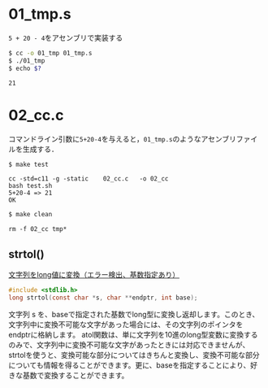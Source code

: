 # 01_tmp.s

``5 + 20 - 4``をアセンブリで実装する

```bash
$ cc -o 01_tmp 01_tmp.s
$ ./01_tmp
$ echo $?
```
```
21
```

# 02_cc.c

コマンドライン引数に``5+20-4``を与えると，``01_tmp.s``のようなアセンブリファイルを生成する．

```bash
$ make test
```
```
cc -std=c11 -g -static    02_cc.c   -o 02_cc
bash test.sh
5+20-4 => 21
OK
```
```bash
$ make clean
```
```
rm -f 02_cc tmp*
```

## strtol()

[文字列をlong値に変換（エラー検出、基数指定あり）](http://www9.plala.or.jp/sgwr-t/lib/strtol.html)

```C
#include <stdlib.h>
long strtol(const char *s, char **endptr, int base);
```

文字列 s を、baseで指定された基数でlong型に変換し返却します。このとき、文字列中に変換不可能な文字があった場合には、その文字列のポインタをendptrに格納します。
atol関数は、単に文字列を10進のlong型変数に変換するのみで、文字列中に変換不可能な文字があったときには対応できませんが、strtolを使うと、変換可能な部分についてはきちんと変換し、変換不可能な部分についても情報を得ることができます。更に、baseを指定することにより、好きな基数で変換することができます。
